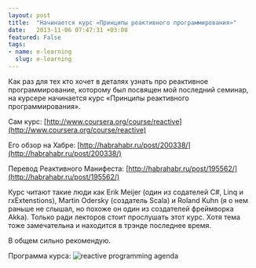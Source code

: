 ```yaml
---
layout: post
title:  "Начинается курс «Принципы реактивного программирования»"
date:   2013-11-06 07:47:31 +03:00
featured: False
tags: 
- name: e-learning
  slug: e-learning
---
```

Как раз для тех кто хочет в деталях узнать про реактивное программирование, которому был посвящен мой последний семинар, на курсере начинается курс «Принципы реактивного программирования».

Сам курс: [http://www.coursera.org/course/reactive](http://www.coursera.org/course/reactive)

Его обзор на Хабре: [http://habrahabr.ru/post/200338/](http://habrahabr.ru/post/200338/)

Перевод Реактивного Манифеста: [http://habrahabr.ru/post/195562/](http://habrahabr.ru/post/195562/)


Курс читают такие люди как Erik Meijer (один из содателей C#, Linq и rxExtenstions), Martin Odersky (создатель Scala) и Roland Kuhn (я о нем раньше не слышал, но похоже он один из создателей фреймворка Akka).
Только ради лекторов стоит прослушать этот курс. Хотя тема тоже замечательна и находится в трэнде последнее время.

В общем сильно рекомендую.

Программа курса:
![reactive programming agenda](https://dl.dropboxusercontent.com/u/15949847/Blog/021_reactive_programming_agenda.PNG)
